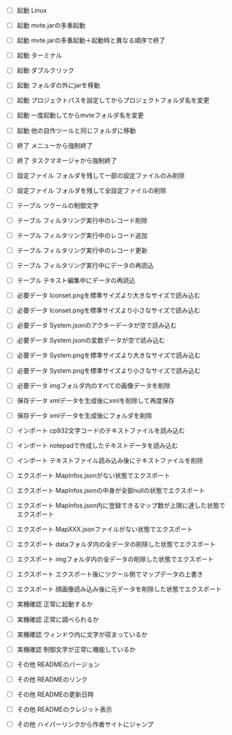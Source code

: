 - [ ] 起動 Linux
- [ ] 起動 mvte.jarの多重起動
- [ ] 起動 mvte.jarの多重起動＋起動時と異なる順序で終了
- [ ] 起動 ターミナル
- [ ] 起動 ダブルクリック
- [ ] 起動 フォルダの外にjarを移動
- [ ] 起動 プロジェクトパスを設定してからプロジェクトフォルダ名を変更
- [ ] 起動 一度起動してからmvteフォルダ名を変更
- [ ] 起動 他の自作ツールと同じフォルダに移動

- [ ] 終了 メニューから強制終了
- [ ] 終了 タスクマネージャから強制終了

- [ ] 設定ファイル フォルダを残して一部の設定ファイルのみ削除
- [ ] 設定ファイル フォルダを残して全設定ファイルの削除

- [ ] テーブル ツクールの制御文字
- [ ] テーブル フィルタリング実行中のレコード削除
- [ ] テーブル フィルタリング実行中のレコード追加
- [ ] テーブル フィルタリング実行中のレコード更新
- [ ] テーブル フィルタリング実行中にデータの再読込
- [ ] テーブル テキスト編集中にデータの再読込

- [ ] 必要データ Iconset.pngを標準サイズより大きなサイズで読み込む
- [ ] 必要データ Iconset.pngを標準サイズより小さなサイズで読み込む
- [ ] 必要データ System.jsonのアクターデータが空で読み込む
- [ ] 必要データ System.jsonの変数データが空で読み込む
- [ ] 必要データ System.pngを標準サイズより大きなサイズで読み込む
- [ ] 必要データ System.pngを標準サイズより小さなサイズで読み込む
- [ ] 必要データ imgフォルダ内のすべての画像データを削除

- [ ] 保存データ xmlデータを生成後にxmlを削除して再度保存
- [ ] 保存データ xmlデータを生成後にフォルダを削除

- [ ] インポート cp932文字コードのテキストファイルを読み込む
- [ ] インポート notepadで作成したテキストデータを読み込む
- [ ] インポート テキストファイル読み込み後にテキストファイルを削除

- [ ] エクスポート MapInfos.jsonがない状態でエクスポート
- [ ] エクスポート MapInfos.jsonの中身が全部nullの状態でエクスポート
- [ ] エクスポート MapInfos.json内に登録できるマップ数が上限に達した状態でエクスポート
- [ ] エクスポート MapXXX.jsonファイルがない状態でエクスポート
- [ ] エクスポート dataフォルダ内の全データの削除した状態でエクスポート
- [ ] エクスポート imgフォルダ内の全データの削除した状態でエクスポート
- [ ] エクスポート エクスポート後にツクール側でマップデータの上書き
- [ ] エクスポート 顔画像読み込み後に元データを削除した状態でエクスポート

- [ ] 実機確認 正常に起動するか
- [ ] 実機確認 正常に調べられるか
- [ ] 実機確認 ウィンドウ内に文字が収まっているか
- [ ] 実機確認 制御文字が正常に機能しているか

- [ ] その他 READMEのバージョン
- [ ] その他 READMEのリンク
- [ ] その他 READMEの更新日時
- [ ] その他 READMEのクレジット表示
- [ ] その他 ハイパーリンクから作者サイトにジャンプ
